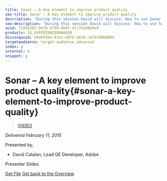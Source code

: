 ```yaml
---
title: Sonar – A key element to improve product quality
seo-title: Sonar – A key element to improve product quality
description: "During this session David will discuss: How to use Sonar to help improve product quality (Unit Test coverage, Integration Test coverage, static code analysis) | AEM use case | Q&A Global presentation of Sonar application How to use Sonar to help improve product quality (Unit Test coverage, Integration Test coverage, static code analysis) AEM use case"
seo-description: "During this session David will discuss: How to use Sonar to help improve product quality (Unit Test coverage, Integration Test coverage, static code analysis) | AEM use case | Q&A Global presentation of Sonar application How to use Sonar to help improve product quality (Unit Test coverage, Integration Test coverage, static code analysis) AEM use case"
uuid: f193d261-0e70-4758-8b0f-47c7b288e9e9
products: SG_EXPERIENCEMANAGER
discoiquuid: e0a955be-47e1-4d78-ab20-c4747b06d094
targetaudience: target-audience advanced
index: y
internal: n
snippet: y
---
```


# Sonar – A key element to improve product quality{#sonar-a-key-element-to-improve-product-quality}

>[!VIDEO](https://video.tv.adobe.com/v/19379/?quality=9)

*Delivered February 11, 2015*

Presented by,

* David Catalan, Lead QE Developer, Adobe

Presenter Slides

[Get File](assets/cq-gems-on-aem-sonarqube-2015-02.pdf)
[Get back to the Overview](https://helpx.adobe.com/experience-manager/kt/eseminars/gems/aem-index.html)  

